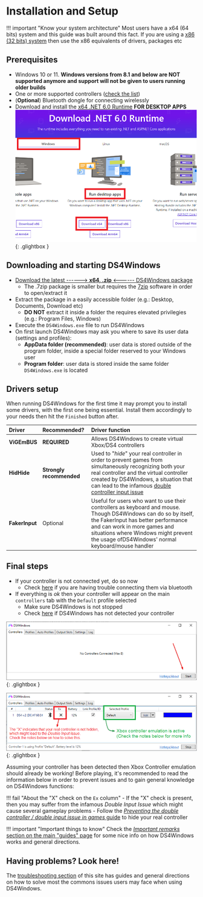 # Installation and Setup

!!! important "Know your system architecture"
    Most users have a x64 (64 bits) system and this guide was built around this fact. If you are using a [x86 (32 bits) system](../../other/how-to-check-architecture/) then use the x86 equivalents of drivers, packages etc

## Prerequisites

- Windows 10 or 11. __Windows versions from 8.1 and below are NOT supported anymore and support will not be given to users running older builds__
- One or more supported controllers ([check the list](../../About-DS4Windows/supported-gamepads/)) 
- (__Optional__) Bluetooth dongle for connecting wirelessly
- Download and install the [x64 .NET 6.0 Runtime](https://dotnet.microsoft.com/download/dotnet/6.0/runtime) __FOR DESKTOP APPS__
![dotnet6runtimeF.png](images/dotnet6runtime.png){: .glightbox }  

## Downloading and starting DS4Windows

- [Download the latest ------> __x64, .zip__ <------ DS4Windows package](https://github.com/Ryochan7/DS4Windows/releases)
    - The .7zip package is smaller but requires the [7zip](https://www.7-zip.org/) software in order to open/extract it
- Extract the package in a easily accessible folder (e.g.: Desktop, Documents, Download etc)
    - __DO NOT__ extract it inside a folder the requires elevated privilegies (e.g.: Program Files, Windows)
- Execute the `DS4Windows.exe` file to run DS4Windows
- On first launch DS4Windows may ask you where to save its user data (settings and profiles):
    - __AppData folder (recommended)__: user data is stored outside of the program folder, inside a special folder reserved to your Windows user
    - __Program folder__: user data is stored inside the same folder `DS4Windows.exe` is located
    

## Drivers setup

When running DS4Windows for the first time it may prompt you to install some drivers, with the first one being essential. Install them accordingly to your needs then hit the `Finished` button after.

| Driver | Recommended? | Driver function |
| :--- | :--- | :--- |
| __ViGEmBUS__ |  __REQUIRED__ | Allows DS4Windows to create virtual Xbox/DS4 controllers |
| __HidHide__ | __Strongly recommended__ | Used to "_hide_" your real controller in order to prevent games from simultaneously recognizing both your real controller and the virtual controller created by DS4Windows, a situation that can lead to the infamous [double controller input issue](../solving-double-input) |
| __FakerInput__ | Optional | Useful for users who want to use their controllers as keyboard and mouse. Though DS4Windows can do so by itself, the FakerInput has better performance and can work in more games and situations where Windows might prevent the usage ofDS4Windows' normal keyboard/mouse handler   |

## Final steps

- If your controller is not connected yet, do so now
    - Check [here](../../guides/connecting-controllers/) if you are having trouble connecting them via bluetooth
- If everything is _ok_ then your controller will appear on the main `controllers` tab with the `Default` profile selected
    - Make sure DS4Windows is not stopped
    - Check [here](../../troubleshooting/ds4w-controller-detection/) if DS4Windows has not detected your controller

![DS4WStopped](images/DS4WStopped.png){: .glightbox }  

![DS4WEndNote.png](images/DS4WEndNote.png){: .glightbox } 

Assuming your controller has been detected then Xbox Controller emulation should already be working! Before playing, it's recommended to read the information below in order to prevent issues and to gain general knowledge on DS4Windows functions:

!!! fail "About the "X" check on the `Ex` column"
    - If the "X" check is present, then you may suffer from the infamous _Double Input Issue_ which might cause several gameplay problems
    - Follow the [_Preventing the double controller / double input issue in games_ guide](../../guides/solving-double-input) to hide your real controller

!!! important "Important things to know"
    Check the [_Important remarks_ section on the main "guides" page](../#important-remarks) for some nice info on how DS4Windows works and general directions.

## Having problems? Look here!

The [troubleshooting section](../../troubleshooting) of this site has guides and general directions on how to solve most the commons issues users may face when using DS4Windows.

